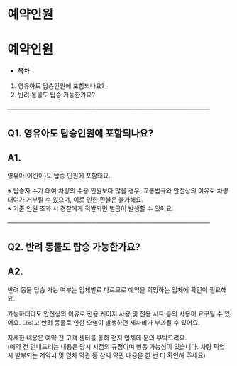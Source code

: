 # 예약인원

**예약인원**
========

* **목차**

1. 영유아도 탑승인원에 포함되나요?
2. 반려 동물도 탑승 가능한가요?

──────────────────────────────────────────────

**Q1. 영유아도 탑승인원에 포함되나요?**
-------------------------

**A1.**
-------

영유아(어린이)도 탑승 인원에 포함돼요.  
  
※ 탑승자 수가 대여 차량의 수용 인원보다 많을 경우, 교통법규와 안전상의 이유로 차량 대여가 거부될 수 있으며, 이로 인한 환불은 불가해요.  
※ 기준 인원 초과 시 경찰에게 적발되면 벌금이 발생할 수 있어요.

──────────────────────────────────────────────

**Q2. 반려 동물도 탑승 가능한가요?**
------------------------

**A2.**
-------

반려 동물 탑승 가능 여부는 업체별로 다르므로 예약을 희망하는 업체에 확인이 필요해요.

가능하더라도 안전상의 이유로 전용 케이지 사용 및 전용 시트 등의 사용이 요구될 수 있어요. 그리고 반려 동물로 인한 오염이 발생하면 세차비가 부과될 수 있어요.

자세한 내용은 예약 전 고객 센터를 통해 현지 업체에 문의 부탁드려요.   
(예약 전 안내드리는 내용은 당시 시점의 규정이며 변동 가능성이 있습니다. 차량 픽업 시 발부되는 계약서 및 임차 약관 등 상세 약관 내용을 한 번 더 확인해 주세요)